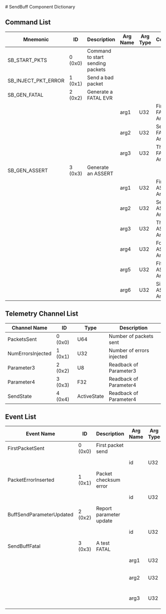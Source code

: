 <title>SendBuff Component Dictionary</title>
# SendBuff Component Dictionary


## Command List

|Mnemonic|ID|Description|Arg Name|Arg Type|Comment
|---|---|---|---|---|---|
|SB_START_PKTS|0 (0x0)|Command to start sending packets| | |
|SB_INJECT_PKT_ERROR|1 (0x1)|Send a bad packet| | |
|SB_GEN_FATAL|2 (0x2)|Generate a FATAL EVR| | |
| | | |arg1|U32|First FATAL Argument|
| | | |arg2|U32|Second FATAL Argument|
| | | |arg3|U32|Third FATAL Argument|
|SB_GEN_ASSERT|3 (0x3)|Generate an ASSERT| | |
| | | |arg1|U32|First ASSERT Argument|
| | | |arg2|U32|Second ASSERT Argument|
| | | |arg3|U32|Third ASSERT Argument|
| | | |arg4|U32|Fourth ASSERT Argument|
| | | |arg5|U32|Fifth ASSERT Argument|
| | | |arg6|U32|Sixth ASSERT Argument|

## Telemetry Channel List

|Channel Name|ID|Type|Description|
|---|---|---|---|
|PacketsSent|0 (0x0)|U64|Number of packets sent|
|NumErrorsInjected|1 (0x1)|U32|Number of errors injected|
|Parameter3|2 (0x2)|U8|Readback of Parameter3|
|Parameter4|3 (0x3)|F32|Readback of Parameter4|
|SendState|4 (0x4)|ActiveState|Readback of Parameter4|

## Event List

|Event Name|ID|Description|Arg Name|Arg Type|Arg Size|Description
|---|---|---|---|---|---|---|
|FirstPacketSent|0 (0x0)|First packet send| | | | |
| | | |id|U32||The ID argument|
|PacketErrorInserted|1 (0x1)|Packet checksum error| | | | |
| | | |id|U32||The ID argument|
|BuffSendParameterUpdated|2 (0x2)|Report parameter update| | | | |
| | | |id|U32||The ID argument|
|SendBuffFatal|3 (0x3)|A test FATAL| | | | |
| | | |arg1|U32||First FATAL argument|
| | | |arg2|U32||Second FATAL argument|
| | | |arg3|U32||Second FATAL argument|
